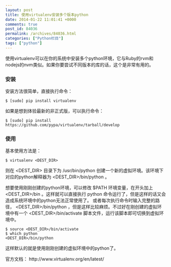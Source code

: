 ```yaml
---
layout: post
title: 使用virtualenv安装多个版本python
date: 2014-01-22 11:01:41 +0000
comments: true
post_id: 84036
permalink: /archives/84036.html
categories: ["Python栏目"]
tags: ["python"]
---
```


<p>使用virtualenv可以在你的系统中安装多个python环境，它与Ruby的rvm和nodejs的nvm类似。如果你要尝试不同版本的库的话，这个是非常有用的。</p>
<h3>安装</h3>
<p>安装方法很简单，直接执行命令：</p>
<pre><code>$ [sudo] pip install virtualenv
</code></pre>
<p>如果是想到体验最新的非正式版，可以执行命令：</p>
<pre><code>$ [sudo] pip install https://github.com/pypa/virtualenv/tarball/develop
</code></pre>
<h3>使用</h3>
<p>基本使用方法是：</p>
<pre><code>$ virtualenv &lt;DEST_DIR&gt;
</code></pre>
<p>则在 &lt;DEST_DIR&gt; 目录下为 /usr/bin/python 创建一个新的虚拟环境。该环境下对应的python解释器为 &lt;DEST_DIR&gt;/bin/python 。</p>
<p>想要使用刚刚创建的python环境，可以修改 $PATH 环境变量，在开头加上 &lt;DEST_DIR&gt;/bin 。这样就可以直接执行 python 命令运行了，但是这样的话又会造成系统环境中的python无法正常使用了。 或者每次执行命令时输入完整的路径， &lt;DEST_DIR&gt;/bin/python ，但是这样比较麻烦。不过好在刚创建的虚拟环境中有一个 &lt;DEST_DIR&gt;/bin/activate 脚本文件，运行该脚本即可切换到虚拟环境中。</p>
<pre><code>$ source &lt;DEST_DIR&gt;/bin/activate
$ which python
&lt;DEST_DIR&gt;/bin/python
</code></pre>
<p>这样默认的就是使用刚刚创建的虚拟环境中的python了。</p>
<p>官方文档： http://www.virtualenv.org/en/latest/</p>
